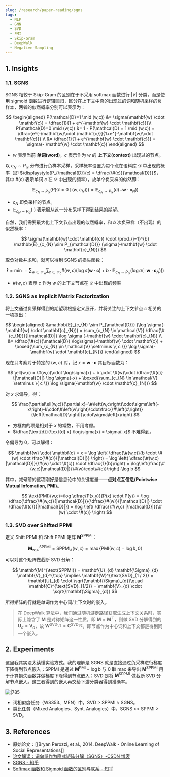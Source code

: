```yaml
---
slug: /research/paper-reading/sgns
tags:
  - NLP
  - GNN
  - SVD
  - PMI
  - Skip-Gram
  - DeepWalk
  - Negative-Sampling
---
```


## 1. Insights

### 1.1. SGNS

SGNS 相较于 Skip-Gram 的区别在于不采用 softmax 函数进行 $|V|$ 分类，而是使用 sigmoid 函数进行逻辑回归，区分在上下文中真的出现过的词和随机采样的负样本，两者的似然概率分别可以表示为：

$$
\begin{aligned}
P(\mathcal{D}=1 \mid (w,c)) &= \sigma(\mathbf{w} \cdot \mathbf{c}) = \dfrac{1}{1 + e^{-\mathbf{w} \cdot \mathbf{c}}}\\
P(\mathcal{D}=0 \mid (w,c)) &= 1 - P(\mathcal{D} = 1 \mid (w,c)) = \dfrac{e^{-\mathbf{w}\cdot \mathbf{c}}}{1+e^{-\mathbf{w}\cdot \mathbf{c}}} \\
&= \dfrac{1}{1 + e^{\mathbf{w} \cdot \mathbf{c}}} = \sigma(- \mathbf{w} \cdot \mathbf{c})
\end{aligned}
$$

- $w$ 表示当前 **单词(word)**，$c$ 表示作为 $w$ 的 **上下文(context)** 出现过的节点。

以 $c_{N} \sim P_{\mathcal{D}}$ 分布进行负样本采样，采样概率设置为每个点在语料库 $\mathcal{D}$ 中出现的概率（即 $\displaystyle{P_{\mathcal{D}}(c) = \dfrac{\#(c)}{\mathcal{D}}}$，其中 $\#(c)$ 表示单词 $c$ 在 $\mathcal{D}$ 中出现的频率），故单个负采样的似然即：

$$
\mathbb{E}_{c_{N} \sim P_{\mathcal{D}}} (P(\mathcal{D} = 0 \mid (w,c_{N}))) = \mathbb{E}_{c_{N} \sim P_{\mathcal{D}}} (\sigma(-\mathbf{w} \cdot \mathbf{c}_{N}))
$$

- $c_{N}$ 即负采样的节点。
- $\mathbb{E}_{c_{N} \sim P_{\mathcal{D}}}(\cdot)$ 表示服从这一分布采样下得到结果的期望。

自然，我们需要最大化上下文节点出现的似然概率，和 $b$ 次负采样（不出现）的似然概率：

$$
\sigma(\mathbf{w}\cdot \mathbf{c}) \cdot \prod_{i=1}^{b} \mathbb{E}_{c_{N} \sim P_{\mathcal{D}}} (\sigma(-\mathbf{w} \cdot \mathbf{c}_{N}))
$$

取负对数并求和，就可以得到 SGNS 的损失函数：

$$
\ell = \min\ -\sum_{w \in  \mathcal{V_{\text{w}}}} \sum_{c \in  \mathcal{V_\text{c}}} \#(w,c) (\log \sigma(\mathbf{w} \cdot \mathbf{c}) + b \cdot \mathbb{E}_{c_{N} \sim P_{\mathcal{D}} }( \log \sigma(-\mathbf{w} \cdot \mathbf{c}_{N})))
$$

- $\#(w,c)$ 表示 $c$ 作为 $w$ 的上下文节点在 $\mathcal{D}$ 中出现的频率

### 1.2. SGNS as Implicit Matrix Factorization

将上文通过负采样得到的期望项根据定义展开，并将关注的上下文节点 $c$ 相关的一项提出：

$$
\begin{aligned}
&\mathbb{E}_{c_{N} \sim P_{\mathcal{D}}} (\log \sigma(-\mathbf{w} \cdot \mathbf{c}_{N}))
= \sum_{c_{N} \in  \mathcal{V}} \dfrac{\#(c_{N})}{|\mathcal{D}|} \log \sigma (-\mathbf{w} \cdot \mathbf{c}_{N}) \\
&= \dfrac{\#(c)}{\mathcal{D}} \log\sigma(-\mathbf{w} \cdot \mathbf{c}) + \boxed{\sum_{c_{N} \in  \mathcal{V} \setminus \{ c \}} \log \sigma(-\mathbf{w} \cdot \mathbf{c}_{N})}
\end{aligned}
$$

现在只考察对于特定的 $(w,c)$ 对，记 $x=\mathbf{w} \cdot \mathbf{c}$ 其目标函数为：

$$
\ell(w,c) = \#(w,c)\cdot \log\sigma(x) + b \cdot \#(w)\cdot \dfrac{\#(c)}{|\mathcal{D}|} \log \sigma(-x) + \boxed{\sum_{c_{N} \in  \mathcal{V} \setminus \{ c \}} \log \sigma(-\mathbf{w} \cdot \mathbf{c}_{N})}
$$

对 $x$ 求偏导，得：

$$
\frac{\partial\ell(w,c)}{\partial x}=\#\left(w,c\right)\cdot\sigma\left(-x\right)-k\cdot\#\left(w\right)\cdot\frac{\#\left(c\right)}{\left|\mathcal{D}\right|}\cdot\sigma\left(x\right)
$$

- 方框内的项是相对于 $x$ 的常数，不用考虑。
- $\dfrac{\text{d}}{\text{d} x} \log\sigma(x) = \sigma(-x)$ 不难得到。

令偏导为 $0$，可以解得：

$$
\mathbf{w} \cdot \mathbf{c} = x
= \log \left( \dfrac{\#(w,c)}{b \cdot \#(w) \cdot \frac{\#(c)}{|\mathcal{D}|}} \right)
= \log \left( \dfrac{\#(w,c) |\mathcal{D}|}{\#(w) \cdot \#(c)} \cdot \dfrac{1}{b}\right)
= \log\left(\frac{\#(w,c)|\mathcal{D}|}{\#(w)\cdot\#(c)}\right)-\log b
$$

其中，减号前的这项刚好是信息论中的关键度量——**点对点互信息(Pointwise Mutual Infomation, PMI)**。

$$
\text{PMI}(w,c)=\log \dfrac{P(x,y)}{P(x) \cdot P(y)} = \log \dfrac{\dfrac{\#(w,c)}{|\mathcal{D}|}}{\dfrac{\#(w)}{|\mathcal{D}|} \cdot \dfrac{\#(c)}{|\mathcal{D}|}} = \log \left( \dfrac{\#(w,c) |\mathcal{D}|}{\#(w) \cdot \#(c)} \right)
$$

### 1.3. SVD over Shifted PPMI

定义 Shift PPMI 和 Shift PPMI 矩阵 $\mathbf{M}^{\text{SPPMI}}$：

$$
\mathbf{M}^{\text{SPPMI}}_{w,c} =  \text{SPPMI}_{k}(w,c) = \max \{ \text{PMI}(w,c) - \log b, 0 \}
$$

可以对这个矩阵做截断 SVD 分解：

$$
\mathbf{M}^{\text{SPPMI}} = \mathbf{U}_{d} \mathbf{\Sigma}_{d} \mathbf{V}_{d}^{\top}
\implies \mathbf{W}^{\text{SVD}_{1 / 2}} = \mathbf{U}_{d} \cdot \sqrt{\mathbf{\Sigma}_{d}}\quad \mathbf{C}^{\text{SVD}_{1/2}} = \mathbf{V}_{d} \cdot \sqrt{\mathbf{\Sigma}_{d}}
$$

所得矩阵的行就是单词作为中心词/上下文时的嵌入。

> 在 DeepWalk 算法中，我们通过随机游走路径获取生成上下文关系时，实际上隐含了 $\mathbf{M}$ 是对称矩阵这一性质，即 $\mathbf{M}=\mathbf{M}^{\top}$，则做 SVD 分解得到的 $\mathbf{U}_{d}=\mathbf{V}_{d}$，故 $\mathbf{W}^{\text{SVD}_{1/2}}=\mathbf{C}^{\text{SVD}_{1/2}}$，即节点作为中心词和上下文都是得到同一个嵌入。

## 2. Experiments

这里我其实没太读懂实验方式。我的理解是 SGNS 就是直接通过负采样进行梯度下降得到节点嵌入；SPPMI 是通过 $\mathbf{M}^{\text{PMI}}-\log b$ 与 $0$ 取 max 来导出 $\mathbf{M}^{\text{SPPMI}}$ 用于计算损失函数并做梯度下降得到节点嵌入；SVD 是将 $\mathbf{M}^{\text{SPPMI}}$ 做截断 SVD 分解节点嵌入。这三者得到的嵌入再交给下游分类器得到准确率。

![|785](https://img.memset0.cn/2025/01/27/KJx60Gj6.png)

- 词相似度任务（WS353、MEN）中，SVD > SPPMI ≈ SGNS。
- 类比任务（Mixed Analogies、Synt. Analogies）中，SGNS >> SPPMI > SVD。

## 3. References

- 原始论文：[[Bryan Perozzi, et al., 2014. DeepWalk - Online Learning of Social Representations]]
- [论文解读：词向量作为隐式矩阵分解（SGNS）-CSDN 博客](https://blog.csdn.net/rosefun96/article/details/108413273)
- [SGNS - 知乎](https://zhuanlan.zhihu.com/p/53250696)
- [Softmax 函数和 Sigmoid 函数的区别与联系 - 知乎](https://zhuanlan.zhihu.com/p/356976844)
